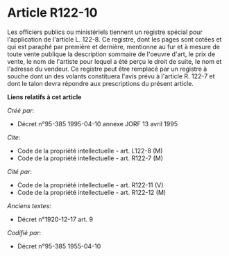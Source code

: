 # Article R122-10

Les officiers publics ou ministériels tiennent un registre spécial pour l'application de l'article L. 122-8. Ce registre,
dont les pages sont cotées et qui est paraphé par première et dernière, mentionne au fur et à mesure de toute vente publique
la description sommaire de l'oeuvre d'art, le prix de vente, le nom de l'artiste pour lequel a été perçu le droit de suite,
le nom et l'adresse du vendeur. Ce registre peut être remplacé par un registre à souche dont un des volants constituera
l'avis prévu à l'article R. 122-7 et dont le talon devra répondre aux prescriptions du présent article.

**Liens relatifs à cet article**

_Créé par_:

  - Décret n°95-385 1995-04-10 annexe JORF 13 avril 1995

_Cite_:

  - Code de la propriété intellectuelle - art. L122-8 (M)
  - Code de la propriété intellectuelle - art. R122-7 (M)

_Cité par_:

  - Code de la propriété intellectuelle - art. R122-11 (V)
  - Code de la propriété intellectuelle - art. R122-12 (M)

_Anciens textes_:

  - Décret n°1920-12-17 art. 9

_Codifié par_:

  - Décret n°95-385 1955-04-10

